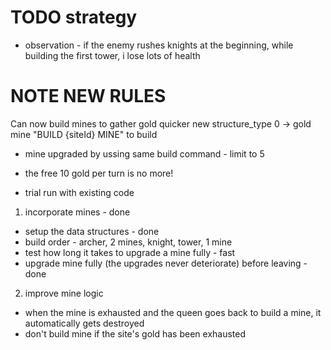 # TODO strategy 

- observation - if the enemy rushes knights at the beginning, while building the first tower, i lose lots of health 

# NOTE NEW RULES

Can now build mines to gather gold quicker 
new structure_type 0 -> gold mine 
"BUILD {siteId} MINE" to build 
- mine upgraded by ussing same build command - limit to 5 
- the free 10 gold per turn is no more!


- trial run with existing code 

1.  incorporate mines - done 
  - setup the data structures - done 
  - build order - archer, 2 mines, knight, tower, 1 mine 
  - test how long it takes to upgrade a mine fully - fast
  - upgrade mine fully (the upgrades never deteriorate) before leaving - done 
2.  improve mine logic
  - when the mine is exhausted and the queen goes back to build a mine, it automatically gets destroyed
  - don't build mine if the site's gold has been exhausted 